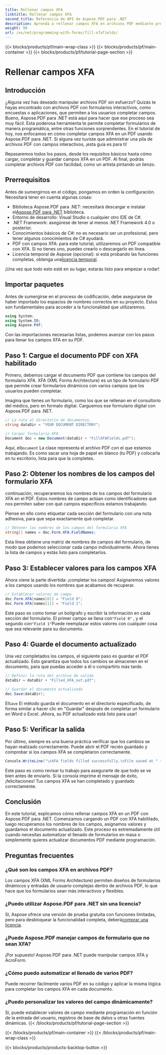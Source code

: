 ```yaml
---
title: Rellenar campos XFA
linktitle: Rellenar campos XFA
second_title: Referencia de API de Aspose.PDF para .NET
description: Aprenda a rellenar campos XFA en archivos PDF mediante programación utilizando Aspose.PDF para .NET con este tutorial paso a paso. Descubra herramientas de manipulación de PDF sencillas y potentes.
weight: 90
url: /es/net/programming-with-forms/fill-xfafields/
---
```


{{< blocks/products/pf/main-wrap-class >}}
{{< blocks/products/pf/main-container >}}
{{< blocks/products/pf/tutorial-page-section >}}

# Rellenar campos XFA

## Introducción

¿Alguna vez has deseado manipular archivos PDF sin esfuerzo? Quizás te hayas encontrado con archivos PDF con formularios interactivos, como encuestas o aplicaciones, que permiten a los usuarios completar campos. Bueno, Aspose.PDF para .NET está aquí para hacer que ese proceso sea muy fácil. Esta poderosa herramienta te permite completar formularios de manera programática, entre otras funciones sorprendentes. En el tutorial de hoy, nos enfocamos en cómo completar campos XFA en un PDF usando Aspose.PDF para .NET. Si alguna vez tuviste que administrar una pila de archivos PDF con campos interactivos, ¡esta guía es para ti!

Repasaremos todos los pasos, desde los requisitos básicos hasta cómo cargar, completar y guardar campos XFA en un PDF. Al final, podrás completar archivos PDF con facilidad, como un artista pintando un lienzo.

## Prerrequisitos

Antes de sumergirnos en el código, pongamos en orden la configuración. Necesitará tener en cuenta algunas cosas:

-  Biblioteca Aspose.PDF para .NET: necesitará descargar e instalar el[Aspose.PDF para .NET](https://releases.aspose.com/pdf/net/) biblioteca.
- Entorno de desarrollo: Visual Studio o cualquier otro IDE de C#.
- .NET Framework: asegúrese de tener al menos .NET Framework 4.0 o posterior.
- Conocimientos básicos de C#: no es necesario ser un profesional, pero tener algunos conocimientos de C# ayudará.
- PDF con campos XFA: para este tutorial, utilizaremos un PDF compatible con XFA. Si no tienes uno, puedes crearlo o descargarlo en línea.
-  Licencia temporal de Aspose (opcional): si está probando las funciones completas, obtenga una[licencia temporal](https://purchase.aspose.com/temporary-license/).

¡Una vez que todo esto esté en su lugar, estarás listo para empezar a rodar!

## Importar paquetes

Antes de sumergirse en el proceso de codificación, debe asegurarse de haber importado los espacios de nombres correctos en su proyecto. Estos son fundamentales para acceder a la funcionalidad que utilizaremos.

```csharp
using System;
using System.IO;
using Aspose.Pdf;
```

Con las importaciones necesarias listas, podemos avanzar con los pasos para llenar los campos XFA en su PDF.

## Paso 1: Cargue el documento PDF con XFA habilitado

Primero, debemos cargar el documento PDF que contiene los campos del formulario XFA. XFA (XML Forms Architecture) es un tipo de formulario PDF que permite crear formularios dinámicos con varios campos que los usuarios pueden completar.

Imagina que tienes un formulario, como los que se rellenan en el consultorio del médico, pero en formato digital. Carguemos ese formulario digital con Aspose.PDF para .NET.

```csharp
// La ruta al directorio de documentos.
string dataDir = "YOUR DOCUMENT DIRECTORY";

// Cargar formulario XFA
Document doc = new Document(dataDir + "FillXFAFields.pdf");
```

 Aquí, el`Document` La clase representa el archivo PDF con el que estamos trabajando. Es como sacar una hoja de papel en blanco (tu PDF) y colocarla en tu escritorio, lista para que la completes.

## Paso 2: Obtener los nombres de los campos del formulario XFA

continuación, recuperaremos los nombres de los campos del formulario XFA en el PDF. Estos nombres de campo actúan como identificadores que nos permiten saber con qué campos específicos estamos trabajando.

Piense en ello como etiquetar cada sección del formulario con una nota adhesiva, para que sepa exactamente qué completar.

```csharp
// Obtener los nombres de los campos del formulario XFA
string[] names = doc.Form.XFA.FieldNames;
```

Esta línea obtiene una matriz de nombres de campos del formulario, de modo que podemos seleccionar cada campo individualmente. Ahora tienes la lista de campos y estás listo para completarlos.

## Paso 3: Establecer valores para los campos XFA

Ahora viene la parte divertida: ¡completar los campos! Asignaremos valores a los campos usando los nombres que acabamos de recuperar.

```csharp
// Establecer valores de campo
doc.Form.XFA[names[0]] = "Field 0";
doc.Form.XFA[names[1]] = "Field 1";
```

 Este paso es como tomar un bolígrafo y escribir la información en cada sección del formulario. El primer campo se llena con`"Field 0"` , y el segundo con`"Field 1"`Puede reemplazar estos valores con cualquier cosa que sea relevante para su documento.

## Paso 4: Guarde el documento actualizado

Una vez completados los campos, el siguiente paso es guardar el PDF actualizado. Esto garantiza que todos los cambios se almacenen en el documento, para que puedas acceder a él o compartirlo más tarde.

```csharp
// Definir la ruta del archivo de salida
dataDir = dataDir + "Filled_XFA_out.pdf";

// Guardar el documento actualizado
doc.Save(dataDir);
```

 El`Save` El método guarda el documento en el directorio especificado, de forma similar a hacer clic en "Guardar" después de completar un formulario en Word o Excel. ¡Ahora, su PDF actualizado está listo para usar!

## Paso 5: Verificar la salida

Por último, siempre es una buena práctica verificar que los cambios se hayan realizado correctamente. Puede abrir el PDF recién guardado y comprobar si los campos XFA se completaron correctamente.

```csharp
Console.WriteLine("\nXFA fields filled successfully.\nFile saved at " + dataDir);
```

Este paso es como revisar tu trabajo para asegurarte de que todo se ve bien antes de enviarlo. Si la consola imprime el mensaje de éxito, ¡felicitaciones! Tus campos XFA se han completado y guardado correctamente.

## Conclusión

En este tutorial, explicamos cómo rellenar campos XFA en un PDF con Aspose.PDF para .NET. Comenzamos cargando un PDF con XFA habilitado, luego recuperamos los nombres de los campos, asignamos valores y guardamos el documento actualizado. Este proceso es extremadamente útil cuando necesitas automatizar el llenado de formularios en masa o simplemente quieres actualizar documentos PDF mediante programación.

## Preguntas frecuentes

### ¿Qué son los campos XFA en archivos PDF?
Los campos XFA (XML Forms Architecture) permiten diseños de formularios dinámicos y entradas de usuario complejas dentro de archivos PDF, lo que hace que los formularios sean más interactivos y flexibles.

### ¿Puedo utilizar Aspose.PDF para .NET sin una licencia?
 Sí, Aspose ofrece una versión de prueba gratuita con funciones limitadas, pero para desbloquear la funcionalidad completa, deberá[comprar una licencia](https://purchase.aspose.com/buy).

### ¿Puede Aspose.PDF manejar campos de formulario que no sean XFA?
¡Por supuesto! Aspose.PDF para .NET puede manipular campos XFA y AcroForm.

### ¿Cómo puedo automatizar el llenado de varios PDF?
Puede recorrer fácilmente varios PDF en su código y aplicar la misma lógica para completar los campos XFA en cada documento.

### ¿Puedo personalizar los valores del campo dinámicamente?
Sí, puede establecer valores de campo mediante programación en función de la entrada del usuario, registros de base de datos u otras fuentes dinámicas.
{{< /blocks/products/pf/tutorial-page-section >}}

{{< /blocks/products/pf/main-container >}}
{{< /blocks/products/pf/main-wrap-class >}}

{{< blocks/products/products-backtop-button >}}
